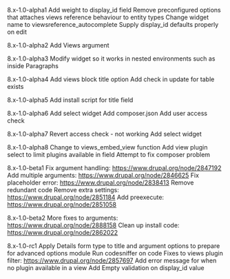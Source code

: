 8.x-1.0-alpha1
Add weight to display_id field
Remove preconfigured options that attaches views reference behaviour to entity types
Change widget name to viewsreference_autocomplete
Supply display_id defaults properly on edit

8.x-1.0-alpha2
Add Views argument

8.x-1.0-alpha3
Modify widget so it works in nested environments such as inside Paragraphs

8.x-1.0-alpha4
Add views block title option
Add check in update for table exists

8.x-1.0-alpha5
Add install script for title field

8.x-1.0-alpha6
Add select widget
Add composer.json
Add user access check

8.x-1.0-alpha7
Revert access check - not working
Add select widget

8.x-1.0-alpha8
Change to views_embed_view function
Add view plugin select to limit plugins available in field
Attempt to fix composer problem

8.x-1.0-beta1
Fix argument handling: https://www.drupal.org/node/2847192
Add multiple arguments: https://www.drupal.org/node/2846625
Fix placeholder error: https://www.drupal.org/node/2838413
Remove redundant code
Remove extra settings: https://www.drupal.org/node/2851184
Add preexecute: https://www.drupal.org/node/2851058

8.x-1.0-beta2
More fixes to arguments: https://www.drupal.org/node/2888158
Clean up install code: https://www.drupal.org/node/2862022

8.x-1.0-rc1
Apply Details form type to title and argument options to prepare for advanced options module
Run codesniffer on code
Fixes to views plugin filter: https://www.drupal.org/node/2857697
Add error message for when no plugin available in a view
Add Empty validation on display_id value

